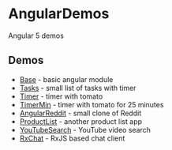 # AngularDemos
Angular 5 demos

## Demos

- [Base](Base/README.md) - basic angular module
- [Tasks](Tasks/README.md) - small list of tasks with timer
- [Timer](Timer/README.md) - timer with tomato
- [TimerMin](TimerMin/README.md) - timer with tomato for 25 minutes
- [AngularReddit](AngularReddit/README.md) - small clone of Reddit 
- [ProductList](ProductList/README.md) - another product list app
- [YouTubeSearch](YouTubeSearch/README.md) - YouTube video search
- [RxChat](RxChat/README.md) - RxJS based chat client